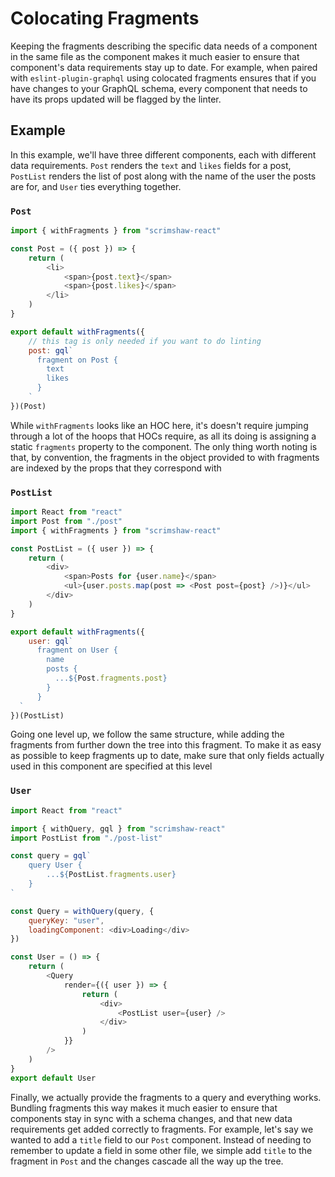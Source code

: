 # Colocating Fragments

Keeping the fragments describing the specific data needs of a component in the same file as the component makes it much easier to ensure that component's data requirements stay up to date.  For example, when paired with `eslint-plugin-graphql` using colocated fragments ensures that if you have changes to your GraphQL schema, every component that needs to have its props updated will be flagged by the linter.

## Example

In this example, we'll have three different components, each with different data requirements.
`Post` renders the `text` and `likes` fields for a post, `PostList` renders the list of post along with the name of the user the posts are for, and `User` ties everything together.  

### `Post`
```js
import { withFragments } from "scrimshaw-react"

const Post = ({ post }) => {
    return (
        <li>
            <span>{post.text}</span>
            <span>{post.likes}</span>
        </li>
    )
}

export default withFragments({
    // this tag is only needed if you want to do linting
    post: gql`
      fragment on Post {
        text
        likes
      }
    `
})(Post)
```

While `withFragments` looks like an HOC here, it's doesn't require jumping through a lot of the hoops that HOCs require, as all its doing is assigning a static `fragments` property to the component.  The only thing worth noting is that, by convention, the fragments in the object provided to with fragments are indexed by the props that they correspond with

### `PostList`

```js
import React from "react"
import Post from "./post"
import { withFragments } from "scrimshaw-react"

const PostList = ({ user }) => {
    return (
        <div>
            <span>Posts for {user.name}</span>
            <ul>{user.posts.map(post => <Post post={post} />)}</ul>
        </div>
    )
}

export default withFragments({
    user: gql`
      fragment on User {
        name
        posts {
          ...${Post.fragments.post}
        }
      }
  `
})(PostList)
```

Going one level up, we follow the same structure, while adding the fragments from further down the tree into this fragment. To make it as easy as possible to keep fragments up to date, make sure that only fields actually used in this component are specified at this level

### `User`

```js
import React from "react"

import { withQuery, gql } from "scrimshaw-react"
import PostList from "./post-list"

const query = gql`
    query User {
        ...${PostList.fragments.user}
    }
`

const Query = withQuery(query, {
    queryKey: "user",
    loadingComponent: <div>Loading</div>
})

const User = () => {
    return (
        <Query
            render={({ user }) => {
                return (
                    <div>
                        <PostList user={user} />
                    </div>
                )
            }}
        />
    )
}
export default User
```

Finally, we actually provide the fragments to a query and everything works. Bundling fragments this way makes it much easier to ensure that components stay in sync with a schema changes, and that new data requirements get added correctly to fragments.  For example, let's say we wanted to add a `title` field to our `Post` component.  Instead of needing to remember to update a field in some other file, we simple add `title` to the fragment in `Post` and the changes cascade all the way up the tree.
